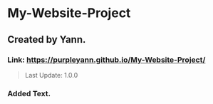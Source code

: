# My-Website-Project

## Created by Yann.
### Link: https://purpleyann.github.io/My-Website-Project/

> Last Update: 1.0.0

### Added Text.

